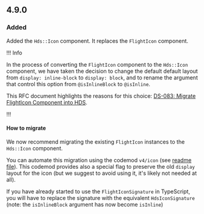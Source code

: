 ## 4.9.0

### Added

Added the `Hds::Icon` component. It replaces the `FlightIcon` component.

!!! Info

In the process of converting the `FlightIcon` component to the `Hds::Icon` component, we have taken the decision to change the default default layout from `display: inline-block` to `display: block`, and to rename the argument that control this option from `@isInlineBlock` to `@isInline`.

This RFC document highlights the reasons for this choice: [DS-083: Migrate FlightIcon Component into HDS](https://docs.google.com/document/d/1mh4AdnyLhN1JB6qzIYkr1hUK-hMVoiKakPoQ0U34Zs0/edit).

!!!

#### How to migrate

We now recommend migrating the existing `FlightIcon` instances to the `Hds::Icon` component.

You can automate this migration using the codemod `v4/icon` (see [readme file](https://github.com/hashicorp/design-system/tree/main/packages/codemods/transforms/v4/icon)). This codemod provides also a special flag to preserve the old `display` layout for the icon (but we suggest to avoid using it, it's likely not needed at all).

If you have already started to use the `FlightIconSignature` in TypeScript, you will have to replace the signature with the equivalent `HdsIconSignature` (note: the `isInlineBlock` argument has now become `isInline`)